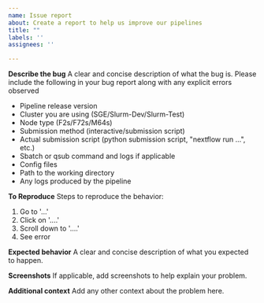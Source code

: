 ```yaml
---
name: Issue report
about: Create a report to help us improve our pipelines
title: ""
labels: ''
assignees: ''

---
```


**Describe the bug**
A clear and concise description of what the bug is. Please include the following in your bug report along with any explicit errors observed
* Pipeline release version
* Cluster you are using (SGE/Slurm-Dev/Slurm-Test)
* Node type (F2s/F72s/M64s)
* Submission method (interactive/submission script)
* Actual submission script (python submission script, "nextflow run ...", etc.)
* Sbatch or qsub command and logs if applicable
* Config files
* Path to the working directory
* Any logs produced by the pipeline

**To Reproduce**
Steps to reproduce the behavior:
1. Go to '...'
2. Click on '....'
3. Scroll down to '....'
4. See error

**Expected behavior**
A clear and concise description of what you expected to happen.

**Screenshots**
If applicable, add screenshots to help explain your problem.

**Additional context**
Add any other context about the problem here.
